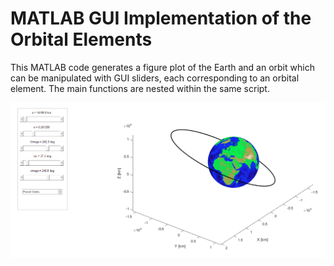 # MATLAB GUI Implementation of the Orbital Elements

This MATLAB code generates a figure plot of the Earth and an orbit which can be manipulated with GUI sliders, each corresponding to an orbital element. The main functions are nested within the same script.

![alt text](https://github.com/dushyanthganesan/Orbital-Elements-GUI/blob/master/preview.png)